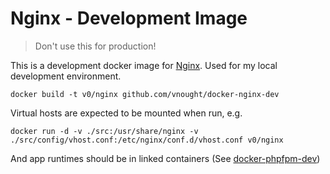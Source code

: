 # Nginx - Development Image

> Don't use this for production!

This is a development docker image for [Nginx](https://www.nginx.com/). Used for my
local development environment.

`docker build -t v0/nginx github.com/vnought/docker-nginx-dev`

Virtual hosts are expected to be mounted when run, e.g.

`docker run -d -v ./src:/usr/share/nginx -v
./src/config/vhost.conf:/etc/nginx/conf.d/vhost.conf v0/nginx`

And app runtimes should be in linked containers (See
[docker-phpfpm-dev](https://github.com/hlissner/docker-phpfpm-dev))
